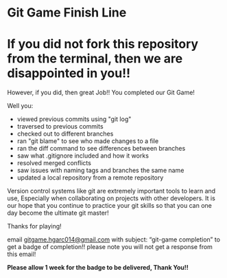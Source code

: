 Git Game Finish Line
==========

If you did not fork this repository from the terminal, then we are disappointed in you!!
=======

However, if you did, then great Job!!
You completed our Git Game!


Well you:

- viewed previous commits using "git log"
- traversed to previous commits
- checked out to different branches
- ran "git blame" to see who made changes to a file
- ran the diff command to see differences between branches
- saw what .gitignore included and how it works
- resolved merged conflicts
- saw issues with naming tags and branches the same name
- updated a local repository from a remote repository
 
Version control systems like git are extremely important tools to learn and use, 
Especially when collaborating on projects with other developers. 
It is our hope that you continue to practice your git skills so that you can one day become the ultimate git master!

Thanks for playing!

email gitgame.hgarc014@gmail.com with subject: “git-game completion” to get a badge of completion!!
please note you will not get a response from this email!

**Please allow 1 week for the badge to be delivered, Thank You!!**
